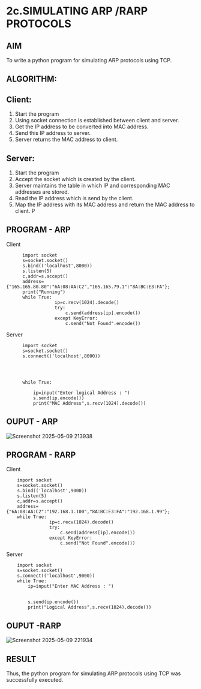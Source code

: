 # 2c.SIMULATING ARP /RARP PROTOCOLS
## AIM
To write a python program for simulating ARP protocols using TCP.
## ALGORITHM:
## Client:
1. Start the program
2. Using socket connection is established between client and server.
3. Get the IP address to be converted into MAC address.
4. Send this IP address to server.
5. Server returns the MAC address to client.
## Server:
1. Start the program
2. Accept the socket which is created by the client.
3. Server maintains the table in which IP and corresponding MAC addresses are
stored.
4. Read the IP address which is send by the client.
5. Map the IP address with its MAC address and return the MAC address to client.
P
## PROGRAM - ARP
Client
```
      import socket 
      s=socket.socket() 
      s.bind(('localhost',8000)) 
      s.listen(5) 
      c,addr=s.accept() 
      address={"165.165.80.80":"6A:08:AA:C2","165.165.79.1":"8A:BC:E3:FA"};
      print("Running")
      while True: 
                  ip=c.recv(1024).decode() 
                  try: 
                      c.send(address[ip].encode()) 
                  except KeyError: 
                      c.send("Not Found".encode())
```
Server
```
      import socket 
      s=socket.socket() 
      s.connect(('localhost',8000)) 
      
      
      
      
      while True: 
        
          ip=input("Enter logical Address : ") 
          s.send(ip.encode()) 
          print("MAC Address",s.recv(1024).decode())
```

## OUPUT - ARP
![Screenshot 2025-05-09 213938](https://github.com/user-attachments/assets/07ed7f36-05ae-4653-805e-94b1555ba520)


## PROGRAM - RARP
Client
```
    import socket 
    s=socket.socket() 
    s.bind(('localhost',9000)) 
    s.listen(5) 
    c,addr=s.accept() 
    address={"6A:08:AA:C2":"192.168.1.100","8A:BC:E3:FA":"192.168.1.99"}; 
    while True: 
                ip=c.recv(1024).decode() 
                try: 
                    c.send(address[ip].encode()) 
                except KeyError: 
                    c.send("Not Found".encode())
```
Server
```
    import socket 
    s=socket.socket() 
    s.connect(('localhost',9000)) 
    while True: 
        ip=input("Enter MAC Address : ") 
     
    
        s.send(ip.encode()) 
        print("Logical Address",s.recv(1024).decode())
```


## OUPUT -RARP

![Screenshot 2025-05-09 221934](https://github.com/user-attachments/assets/68c1dc1c-78fc-4de5-8897-49ca9271d745)

## RESULT
Thus, the python program for simulating ARP protocols using TCP was successfully 
executed.
